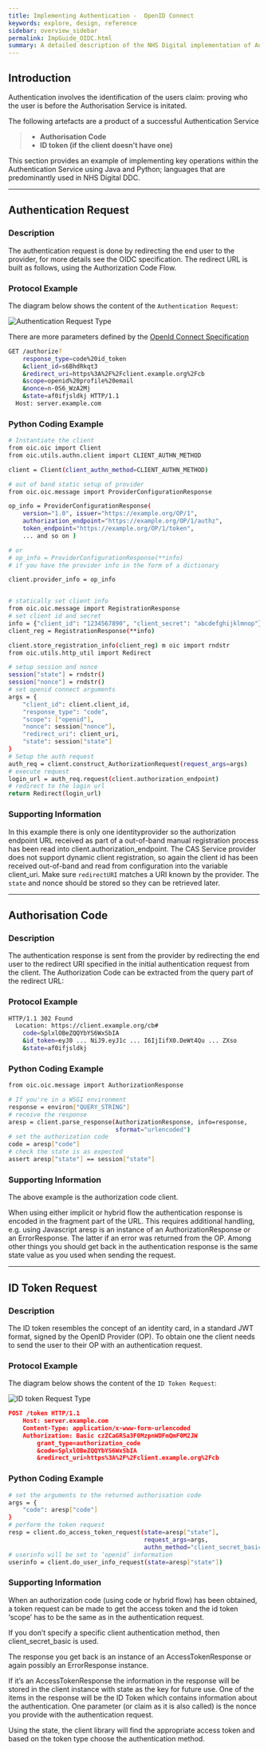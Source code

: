 ```yaml
---
title: Implementing Authentication -  OpenID Connect
keywords: explore, design, reference
sidebar: overview_sidebar
permalink: ImpGuide_OIDC.html
summary: A detailed description of the NHS Digital implementation of Authentication OpenID Connect.
---
```


## Introduction

Authentication involves the identification of the users claim: proving who the user is before the Authorisation Service is initated.  

The following artefacts are a product of a successful Authentication Service

> * **Authorisation Code**
> * **ID token (if the client doesn’t have one)**
  
This section provides an example of implementing key operations within the Authentication Service using Java and Python; languages that are predominantly used in NHS Digital DDC.

[//]:# (In this section we will walk through the various requests and response messages relating to Authenticaltion and Authorisation with example code.)

---
## Authentication Request
### Description
The authentication request is done by redirecting the end user to the provider, for more details see the OIDC specification. The redirect URL is built as follows, using the Authorization Code Flow.

### Protocol Example

The diagram below shows the content of the `Authentication Request`:

![Authentication Request Type](images/AuthenticationRequestType.JPG)

There are more parameters defined by the [OpenId Connect Specification](http://openid.net/specs/openid-connect-core-1_0.html#AuthRequest)


```sh 
GET /authorize?
    response_type=code%20id_token
    &client_id=s6BhdRkqt3
    &redirect_uri=https%3A%2F%2Fclient.example.org%2Fcb
    &scope=openid%20profile%20email
    &nonce=n-0S6_WzA2Mj
    &state=af0ifjsldkj HTTP/1.1
  Host: server.example.com
```

### Python Coding Example
```sh
# Instantiate the client
from oic.oic import Client
from oic.utils.authn.client import CLIENT_AUTHN_METHOD

client = Client(client_authn_method=CLIENT_AUTHN_METHOD)

# out of band static setup of provider
from oic.oic.message import ProviderConfigurationResponse

op_info = ProviderConfigurationResponse(
    version="1.0", issuer="https://example.org/OP/1",
    authorization_endpoint="https://example.org/OP/1/authz",
    token_endpoint="https://example.org/OP/1/token",
    ... and so on )

# or
# op_info = ProviderConfigurationResponse(**info)
# if you have the provider info in the form of a dictionary

client.provider_info = op_info


# statically set client info
from oic.oic.message import RegistrationResponse
# set client id and secret
info = {"client_id": "1234567890", "client_secret": "abcdefghijklmnop"}
client_reg = RegistrationResponse(**info)

client.store_registration_info(client_reg) m oic import rndstr
from oic.utils.http_util import Redirect

# setup session and nonce
session["state"] = rndstr()
session["nonce"] = rndstr()
# set openid connect arguments 
args = {
    "client_id": client.client_id,
    "response_type": "code",
    "scope": ["openid"],
    "nonce": session["nonce"],
    "redirect_uri": client_uri,
    "state": session["state"]
}
# Setup the auth request
auth_req = client.construct_AuthorizationRequest(request_args=args)
# execute request
login_url = auth_req.request(client.authorization_endpoint)
# redirect to the login url
return Redirect(login_url)
```	

### Supporting Information
In this example there is only one  identityprovider so the authorization endpoint URL received as part of a out-of-band manual registration process has been read into client.authorization_endpoint.
The CAS Service  provider does not support dynamic client registration, so again  the client id has been received out-of-band and read from configuration into the variable client_uri.
Make sure `redirectURI` matches a URI known by the provider.
The `state` and nonce should be stored so they can be retrieved later.

---





## Authorisation Code
### Description
The authentication response is sent from the provider by redirecting the end user to the redirect URI specified in the initial authentication request from the client. 
The Authorization Code can be extracted from the query part of the redirect URL:


### Protocol Example
```sh
HTTP/1.1 302 Found
  Location: https://client.example.org/cb#
    code=SplxlOBeZQQYbYS6WxSbIA
    &id_token=eyJ0 ... NiJ9.eyJ1c ... I6IjIifX0.DeWt4Qu ... ZXso
    &state=af0ifjsldkj
```	





### Python Coding Example
```sh
from oic.oic.message import AuthorizationResponse

# If you're in a WSGI environment
response = environ["QUERY_STRING"]
# receive the response
aresp = client.parse_response(AuthorizationResponse, info=response,
                              sformat="urlencoded")
# set the authorization code 
code = aresp["code"]
# check the state is as expected
assert aresp["state"] == session["state"]

```	


### Supporting Information
The above example is the authorization code client.

When using either implicit or hybrid flow the authentication response is encoded in the fragment part of the URL. This requires additional handling, e.g. using Javascript
aresp is an instance of an AuthorizationResponse or an ErrorResponse. The latter if an error was returned from the OP. Among other things you should get back in the authentication response is the same state value as you used when sending the request.


---

## ID Token Request

### Description
The ID token resembles the concept of an identity card, in a standard JWT format, signed by the OpenID Provider (OP). To obtain one the client needs to send the user to their OP with an authentication request.

### Protocol Example

The diagram below shows the content of the `ID Token Request`:

![ID token Request Type](images/IDTokenRequest.JPG)

```json
POST /token HTTP/1.1
	Host: server.example.com
	Content-Type: application/x-www-form-urlencoded
	Authorization: Basic czZCaGRSa3F0MzpnWDFmQmF0M2JW
		grant_type=authorization_code
		&code=SplxlOBeZQQYbYS6WxSbIA
		&redirect_uri=https%3A%2F%2Fclient.example.org%2Fcb
```	

### Python Coding Example

```sh
# set the arguments to the returned authorisation code
args = {
    "code": aresp["code"]
}
# perform the token request
resp = client.do_access_token_request(state=aresp["state"],
                                      request_args=args,
                                      authn_method="client_secret_basic")
# userinfo will be set to ‘openid’ information
userinfo = client.do_user_info_request(state=aresp["state"])
```	

### Supporting Information

When an authorization code (using code or hybrid flow) has been obtained, a token request can be made to get the access token and the id token ‘scope’ has to be the same as in the authentication request.

If you don’t specify a specific client authentication method, then client_secret_basic is used.

The response you get back is an instance of an AccessTokenResponse or again possibly an ErrorResponse instance.

If it’s an AccessTokenResponse the information in the response will be stored in the client instance with state as the key for future use. One of the items in the response will be the ID Token which contains information about the authentication. One parameter (or claim as it is also called) is the nonce you provide with the authentication request.

 Using the state, the client library will find the appropriate access token and based on the token type choose the authentication method.

